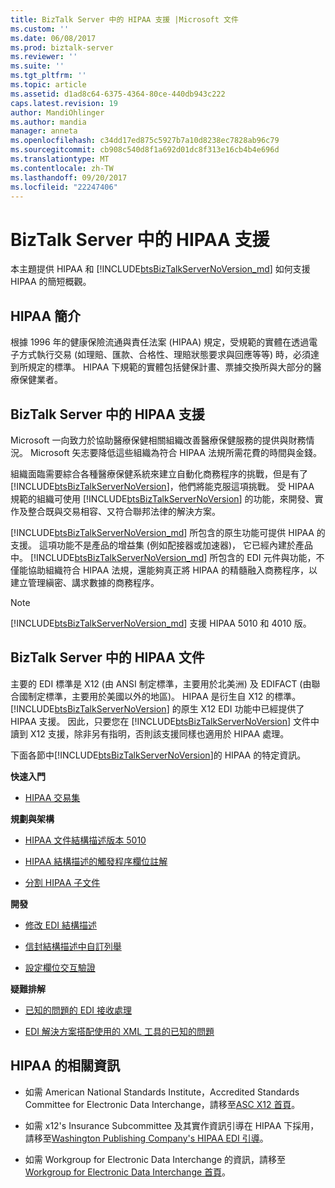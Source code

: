 ```yaml
---
title: BizTalk Server 中的 HIPAA 支援 |Microsoft 文件
ms.custom: ''
ms.date: 06/08/2017
ms.prod: biztalk-server
ms.reviewer: ''
ms.suite: ''
ms.tgt_pltfrm: ''
ms.topic: article
ms.assetid: d1ad8c64-6375-4364-80ce-440db943c222
caps.latest.revision: 19
author: MandiOhlinger
ms.author: mandia
manager: anneta
ms.openlocfilehash: c34dd17ed875c5927b7a10d8238ec7828ab96c79
ms.sourcegitcommit: cb908c540d8f1a692d01dc8f313e16cb4b4e696d
ms.translationtype: MT
ms.contentlocale: zh-TW
ms.lasthandoff: 09/20/2017
ms.locfileid: "22247406"
---
```

# <a name="hipaa-support-in-biztalk-server"></a>BizTalk Server 中的 HIPAA 支援
本主題提供 HIPAA 和 [!INCLUDE[btsBizTalkServerNoVersion_md](../includes/btsbiztalkservernoversion-md.md)] 如何支援 HIPAA 的簡短概觀。  
  
## <a name="introduction-to-hipaa"></a>HIPAA 簡介  
 根據 1996 年的健康保險流通與責任法案 (HIPAA) 規定，受規範的實體在透過電子方式執行交易 (如理賠、匯款、合格性、理賠狀態要求與回應等等) 時，必須達到所規定的標準。 HIPAA 下規範的實體包括健保計畫、票據交換所與大部分的醫療保健業者。  
  
## <a name="hipaa-support-in-biztalk-server"></a>BizTalk Server 中的 HIPAA 支援  
 Microsoft 一向致力於協助醫療保健相關組織改善醫療保健服務的提供與財務情況。 Microsoft 矢志要降低這些組織為符合 HIPAA 法規所需花費的時間與金錢。  
  
 組織面臨需要綜合各種醫療保健系統來建立自動化商務程序的挑戰，但是有了 [!INCLUDE[btsBizTalkServerNoVersion](../includes/btsbiztalkservernoversion-md.md)]，他們將能克服這項挑戰。 受 HIPAA 規範的組織可使用 [!INCLUDE[btsBizTalkServerNoVersion](../includes/btsbiztalkservernoversion-md.md)] 的功能，來開發、實作及整合既與交易相容、又符合聯邦法律的解決方案。  
  
[!INCLUDE[btsBizTalkServerNoVersion_md](../includes/btsbiztalkservernoversion-md.md)] 所包含的原生功能可提供 HIPAA 的支援。 這項功能不是產品的增益集 (例如配接器或加速器)， 它已經內建於產品中。 [!INCLUDE[btsBizTalkServerNoVersion_md](../includes/btsbiztalkservernoversion-md.md)] 所包含的 EDI 元件與功能，不僅能協助組織符合 HIPAA 法規，還能夠真正將 HIPAA 的精髓融入商務程序，以建立管理縝密、講求數據的商務程序。  
  
> [!NOTE]
>  [!INCLUDE[btsBizTalkServerNoVersion_md](../includes/btsbiztalkservernoversion-md.md)] 支援 HIPAA 5010 和 4010 版。  
  
## <a name="hipaa-documentation-in-biztalk-server"></a>BizTalk Server 中的 HIPAA 文件  
 主要的 EDI 標準是 X12 (由 ANSI 制定標準，主要用於北美洲) 及 EDIFACT (由聯合國制定標準，主要用於美國以外的地區)。 HIPAA 是衍生自 X12 的標準。 [!INCLUDE[btsBizTalkServerNoVersion](../includes/btsbiztalkservernoversion-md.md)] 的原生 X12 EDI 功能中已經提供了 HIPAA 支援。 因此，只要您在 [!INCLUDE[btsBizTalkServerNoVersion](../includes/btsbiztalkservernoversion-md.md)] 文件中讀到 X12 支援，除非另有指明，否則該支援同樣也適用於 HIPAA 處理。  
  
 下面各節中[!INCLUDE[btsBizTalkServerNoVersion](../includes/btsbiztalkservernoversion-md.md)]的 HIPAA 的特定資訊。  
  
 **快速入門**  
  
-   [HIPAA 交易集](../core/hipaa-transaction-sets.md)  
  
 **規劃與架構**  
  
-   [HIPAA 文件結構描述版本 5010](../core/hipaa-document-schema-version-5010.md)  
  
-   [HIPAA 結構描述的觸發程序欄位註解](../core/hipaa-schema-trigger-field-annotations.md)  
  
-   [分割 HIPAA 子文件](../core/splitting-hipaa-subdocuments.md)  
  
 **開發**  
  
-   [修改 EDI 結構描述](../core/modifying-edi-schemas.md) 

- [信封結構描述中自訂列舉](../core/customizing-enumerations-in-the-envelope-schema.md)

- [設定欄位交互驗證](../core/configuring-cross-field-validation.md)

  
 **疑難排解**  
  
-   [已知的問題的 EDI 接收處理](../core/known-issues-with-edi-receive-processing.md)  
  
-   [EDI 解決方案搭配使用的 XML 工具的已知的問題](../core/known-issues-with-xml-tools-used-with-edi-solutions.md)  
  
## <a name="more-information-about-hipaa"></a>HIPAA 的相關資訊  
  
-   如需 American National Standards Institute，Accredited Standards Committee for Electronic Data Interchange，請移至[ASC X12 首頁](http://www.x12.org/)。  
  
-   如需 x12's Insurance Subcommittee 及其實作資訊引導在 HIPAA 下採用，請移至[Washington Publishing Company's HIPAA EDI 引導](http://www.wpc-edi.com/)。
  
-   如需 Workgroup for Electronic Data Interchange 的資訊，請移至[Workgroup for Electronic Data Interchange 首頁](http://www.wedi.org/)。